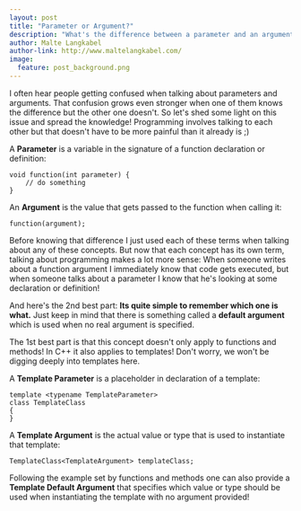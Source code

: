 ```yaml
---
layout: post
title: "Parameter or Argument?"
description: "What's the difference between a parameter and an argument? And how do I remember which one is what?"
author: Malte Langkabel
author-link: http://www.maltelangkabel.com/
image:
  feature: post_background.png
---
```


I often hear people getting confused when talking about parameters and arguments. That confusion grows even stronger when one of them knows the difference but the other one doesn't. So let's shed some light on this issue and spread the knowledge! Programming involves talking to each other but that doesn't have to be more painful than it already is ;)

A **Parameter** is a variable in the signature of a function declaration or definition:

```
void function(int parameter) {
    // do something
}
```

An **Argument** is the value that gets passed to the function when calling it:

```
function(argument);
```

Before knowing that difference I just used each of these terms when talking about any of these concepts. But now that each concept has its own term, talking about programming makes a lot more sense: When someone writes about a function argument I immediately know that code gets executed, but when someone talks about a parameter I know that he's looking at some declaration or definition!

And here's the 2nd best part: **Its quite simple to remember which one is what.** Just keep in mind that there is something called a **default argument** which is used when no real argument is specified.

The 1st best part is that this concept doesn't only apply to functions and methods! In C++ it also applies to templates! Don't worry, we won't be digging deeply into templates here.


A **Template Parameter** is a placeholder in declaration of a template:

```
template <typename TemplateParameter>
class TemplateClass
{
}
```

A **Template Argument** is the actual value or type that is used to instantiate that template:

```
TemplateClass<TemplateArgument> templateClass;
```

Following the example set by functions and methods one can also provide a **Template Default Argument** that specifies which value or type should be used when instantiating the template with no argument provided!


